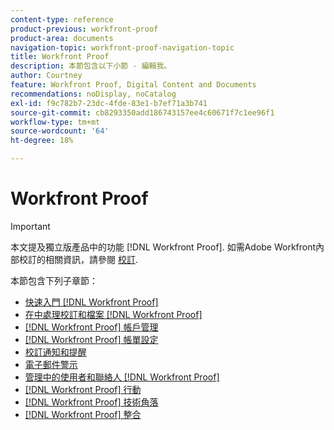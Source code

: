 ```yaml
---
content-type: reference
product-previous: workfront-proof
product-area: documents
navigation-topic: workfront-proof-navigation-topic
title: Workfront Proof
description: 本節包含以下小節 - 編輯我。
author: Courtney
feature: Workfront Proof, Digital Content and Documents
recommendations: noDisplay, noCatalog
exl-id: f9c782b7-23dc-4fde-83e1-b7ef71a3b741
source-git-commit: cb8293350add186743157ee4c60671f7c1ee96f1
workflow-type: tm+mt
source-wordcount: '64'
ht-degree: 18%

---
```


# Workfront Proof

>[!IMPORTANT]
>
>本文提及獨立版產品中的功能 [!DNL Workfront Proof]. 如需Adobe Workfront內部校訂的相關資訊，請參閱 [校訂](../review-and-approve-work/proofing/proofing.md).

本節包含下列子章節：

* [快速入門 [!DNL Workfront Proof]](../workfront-proof/wp-getstarted/getting-started-with-workfront-proof.md)
* [在中處理校訂和檔案 [!DNL Workfront Proof]](../workfront-proof/wp-work-proofsfiles/wp-work-proofs-files.md)
* [[!DNL Workfront Proof] 帳戶管理](../workfront-proof/wp-acct-admin/wp-account-admin.md)
* [[!DNL Workfront Proof] 帳單設定](../workfront-proof/wp-billingsettings/wp-billing-settings.md)
* [校訂通知和提醒](../workfront-proof/wp-emailsntfctns/wp-emails-and-notifications.md)
* [電子郵件警示](../workfront-proof/wp-emailsntfctns/email-alerts/email-alerts.md)
* [管理中的使用者和聯絡人 [!DNL Workfront Proof]](../workfront-proof/wp-mnguserscontacts/manage-user-contacts.md)
* [[!DNL Workfront Proof] 行動](../workfront-proof/wp-mobile/wp-mobile.md)
* [[!DNL Workfront Proof] 技術角落](../workfront-proof/wp-tech-corner/tech-corner.md)
* [[!DNL Workfront Proof] 整合](../workfront-proof/wp-integrations/wp-integrations.md)
